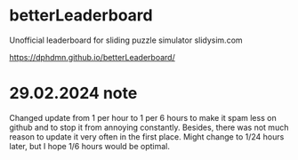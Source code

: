 # betterLeaderboard
Unofficial leaderboard for sliding puzzle simulator slidysim.com 

https://dphdmn.github.io/betterLeaderboard/

# 29.02.2024 note

Changed update from 1 per hour to 1 per 6 hours to make it spam less on github and to stop it from annoying constantly. 
Besides, there was not much reason to update it very often in the first place.
Might change to 1/24 hours later, but I hope 1/6 hours would be optimal.
